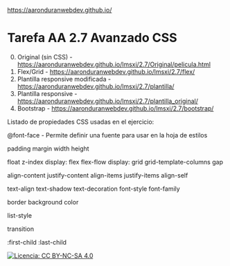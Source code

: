 https://aaronduranwebdev.github.io/
# Tarefa AA 2.7 Avanzado CSS

0. Original (sin CSS) - https://aaronduranwebdev.github.io/lmsxi/2.7/Original/pelicula.html
1. Flex/Grid - https://aaronduranwebdev.github.io/lmsxi/2.7/flex/
2. Plantilla responsive modificada - https://aaronduranwebdev.github.io/lmsxi/2.7/plantilla/
3. Plantilla responsive - https://aaronduranwebdev.github.io/lmsxi/2.7/plantilla_original/
4. Bootstrap - https://aaronduranwebdev.github.io/lmsxi/2.7/bootstrap/

Listado de propiedades CSS usadas en el ejercicio:

@font-face - Permite definir una fuente para usar en la hoja de estilos

padding
margin
width
height

float
z-index
display: flex
flex-flow
display: grid
grid-template-columns
gap

align-content
justify-content
align-items
justify-items
align-self

text-align
text-shadow
text-decoration
font-style
font-family

border
background
color

list-style

transition

:first-child
:last-child

[![Licencia: CC BY-NC-SA 4.0](https://licensebuttons.net/l/by-nc-sa/4.0/80x15.png)](https://creativecommons.org/licenses/by-nc-sa/4.0/)
